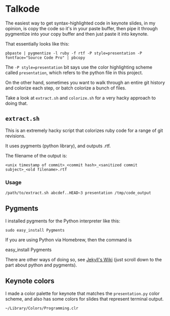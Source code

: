 # Talkode

The easiest way to get syntax-highlighted code in keynote slides, in my opinion,
is copy the code so it's in your paste buffer, then pipe it through pygmentize
into your copy buffer and then just paste it into keynote.

That essentially looks like this:

```plain
pbpaste | pygmentize -l ruby -f rtf -P style=presentation -P fontface="Source Code Pro" | pbcopy
```

The `-P style=presentation` bit says use the color highlighting scheme called
`presentation`, which refers to the python file in this project.

On the other hand, sometimes you want to walk through an entire git history
and colorize each step, or batch colorize a bunch of files.

Take a look at `extract.sh` and `colorize.sh` for a very hacky approach to doing that.

## `extract.sh`

This is an extremely hacky script that colorizes ruby code for a range of git revisions.

It uses pygments (python library), and outputs .rtf.

The filename of the output is:

```plain
<unix timestamp of commit>_<commit hash>_<sanitized commit subject>_<old filename>.rtf
```

### Usage

```plain
/path/to/extract.sh abcdef..HEAD~3 presentation /tmp/code_output
```

## Pygments

I installed pygments for the Python interpreter like this:

    sudo easy_install Pygments

If you are using Python via Homebrew, then the command is

   easy_install Pygments

There are other ways of doing so, see [Jekyll's Wiki](https://github.com/mojombo/jekyll/wiki/Install)
(just scroll down to the part about python and pygments).


## Keynote colors

I made a color palette for keynote that matches the `presentation.py`
color scheme, and also has some colors for slides that represent terminal output.

    ~/Library/Colors/Programming.clr
